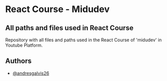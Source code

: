 
# React Course - Midudev

## All paths and files used in React Course

Repository with all files and paths used in the React Course of 'midudev' in Youtube Platform.

## Authors

- [@andresgalvis26](https://www.github.com/andresgalvis26)


